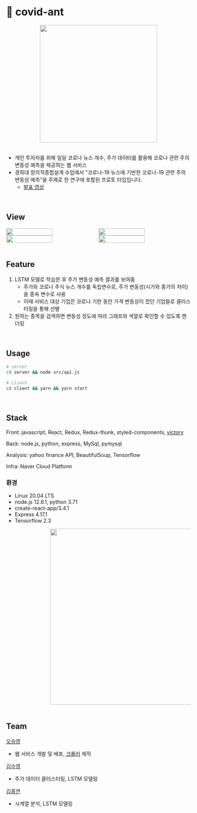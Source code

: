 # 🐜 covid-ant

<div align=center>
  <img src="https://user-images.githubusercontent.com/46865281/108621051-a8622f00-7473-11eb-87b3-873cd9c61261.jpeg" width="320px">
</div>

<br/>

* 개인 투자자를 위해 일일 코로나 뉴스 개수, 주가 데이터를 활용해 코로나 관련 주의 변동성 예측을 제공하는 웹 서비스
* 경희대 창의적종합설계 수업에서 "코로나-19 뉴스에 기반한 코로나-19 관련 주의 변동성 예측"을 주제로 한 연구에 포함된 프로토 타입입니다.
  * [발표 영상](https://drive.google.com/file/d/1pMalM-XCZuhVj51ilM_LdYqtzjKLCoJm/view?usp=sharing)

<br/>

## View

<div style="display: flex; flex-wrap: wrap; justify-content: space-around;">
  <img src="https://user-images.githubusercontent.com/46865281/108620615-9e8afc80-7470-11eb-90c9-5b6e29f69567.png" style="width: 50%; height: 50%;">
    <img src="https://user-images.githubusercontent.com/46865281/108620616-9fbc2980-7470-11eb-9182-0afc9806f291.png" style="width: 50%; height: 50%;">
    <img src="https://user-images.githubusercontent.com/46865281/108620618-a0ed5680-7470-11eb-87a1-7ac74e0da940.png" style="width: 50%; height: 50%;">
  <img src="https://user-images.githubusercontent.com/46865281/108620619-a21e8380-7470-11eb-888a-1a4ce1bef28e.png" style="width: 50%; height: 50%;">
</div>

<br/>


## Feature

1. LSTM 모델로 학습한 후 주가 변동성 예측 결과를 보여줌
   - 주가와 코로나 주식 뉴스 개수를 독립변수로, 주가 변동성(시가와 종가의 차이)을 종속 변수로 사용
   - 이때 서비스 대상 기업은 코로나 기한 동안 가격 변동성이 컸던 기업들로 클러스터링을 통해 선별
2. 원하는 종목을 검색하면 변동성 정도에 따라 그래프와 색깔로 확인할 수 있도록 렌더링

<br/>

## Usage

```bash
# server
cd server && node src/api.js

# client
cd client && yarn && yarn start
```

<br/>

## Stack

Front: javascript, React, Redux, Redux-thunk, styled-components, [victory](https://formidable.com/open-source/victory/)

Back: node.js, python, express, MySql, pymysql

Analysis: yahoo finance API, BeautifulSoup, Tensorflow

Infra: Naver Cloud Platform

### 환경

- Linux 20.04 LTS
- node.js 12.8.1, python 3.71
- create-react-app/3.4.1
- Express 4.17.1
- Tensorflow 2.3

<div style="padding-left: 120px;">
  <img src="https://user-images.githubusercontent.com/46865281/108621321-5e7a4880-7475-11eb-85bb-e216ffbfd862.png" width="480px;">
</div>

<br/>

## Team

[오승영](https://github.com/seung-00)

* 웹 서비스 개발 및 배포, [크롤러](https://github.com/seung-00/article_counter) 제작

[김수영](https://github.com/ShiningSu0)

* 주가 데이터 클러스터링, LSTM 모델링

[김홍연](https://github.com/HoneyOn)

* 시계열 분석, LSTM 모델링

